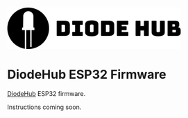 ![DiodeHub Logo](logo/diodehub.png)

# DiodeHub ESP32 Firmware

[DiodeHub](https://diodehub.com) ESP32 firmware.

Instructions coming soon.
